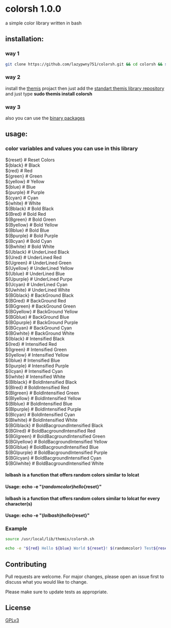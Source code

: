 # colorsh 1.0.0
a simple color library written in bash

## installation:

### way 1
```bash
git clone https://github.com/lazypwny751/colorsh.git && cd colorsh && sudo make install
```

### way 2
install the [themis](https://github.com/ByCh4n-Group/themis) projact then just add the [standart themis library repository](https://github.com/ByCh4n-Group/regular-modules) and just type **sudo themis install colorsh**

### way 3
also you can use the [binary packages](https://github.com/lazypwny751/colorsh/releases)

## usage:

### color variables and values you can use in this library

${reset}      # Reset Colors
<br>
${black}      # Black
<br>
${red}        # Red
<br>
${green}      # Green
<br>
${yellow}     # Yellow
<br>
${blue}       # Blue
<br>
${purple}     # Purple
<br>
${cyan}       # Cyan
<br>
${white}      # White
<br>
${Bblack}     # Bold Black
<br>
${Bred}       # Bold Red
<br>
${Bgreen}     # Bold Green
<br>
${Byellow}    # Bold Yellow
<br>
${Bblue}      # Bold Blue
<br>
${Bpurple}    # Bold Purple
<br>
${Bcyan}      # Bold Cyan
<br>
${Bwhite}     # Bold  White
<br>
${Ublack}     # UnderLined Black
<br>
${Ured}       # UnderLined Red
<br>
${Ugreen}     # UnderLined Green
<br>
${Uyellow}    # UnderLined Yellow
<br>
${Ublue}      # UnderLined Blue
<br>
${Upurple}    # UnderLined Purpe
<br>
${Ucyan}      # UnderLined Cyan
<br>
${Uwhite}     # UnderLined White
<br>
${BGblack}    # BackGround Black
<br>
${BGred}      # BackGround Red
<br>
${BGgreen}    # BackGround Green
<br>
${BGyellow}   # BackGround Yellow
<br>
${BGblue}     # BackGround Blue
<br>
${BGpurple}   # BackGround Purple
<br>
${BGcyan}     # BackGround Cyan
<br>
${BGwhite}    # BackGround White
<br>
${Iblack}     # Intensified Black
<br>
${Ired}       # Intensified Red
<br>
${Igreen}     # Intensified Green
<br>
${Iyellow}    # Intensified Yellow
<br>
${Iblue}      # Intensified Blue
<br>
${Ipurple}    # Intensified Purple
<br>
${Icyan}      # Intensified Cyan
<br>
${Iwhite}     # Intensified White
<br>
${BIblack}    # BoldIntensified Black
<br>
${BIred}      # BoldIntensified Red
<br>
${BIgreen}    # BoldIntensified Green
<br>
${BIyellow}   # BoldIntensified Yellow
<br>
${BIblue}     # BoldIntensified Blue
<br>
${BIpurple}   # BoldIntensified Purple
<br>
${BIcyan}     # BoldIntensified Cyan
<br>
${BIwhite}    # BoldIntensified White
<br>
${BGIblack}   # BoldBacgroundIntensified Black
<br>
${BGIred}     # BoldBacgroundIntensified Red
<br>
${BGIgreen}   # BoldBacgroundIntensified Green
<br>
${BGIyellow}  # BoldBacgroundIntensified Yellow
<br>
${BGIblue}    # BoldBacgroundIntensified Blue
<br>
${BGIpurple}  # BoldBacgroundIntensified Purple
<br>
${BGIcyan}    # BoldBacgroundIntensified Cyan
<br>
${BGIwhite}   # BoldBacgroundIntensified White
<br>

#### lolbash is a function that offers random colors similar to lolcat 
#### Usage: echo -e "$(randomcolor) hello${reset}"

#### lolbash is a function that offers random colors similar to lolcat for every character(s)
#### Usage: echo -e "$(lolbash) hello${reset}"

### Example
```bash
source /usr/local/lib/themis/colorsh.sh

echo -e "${red} Hello ${blue} World ${reset}! $(randomcolor) Test${reset}"
```

## Contributing
Pull requests are welcome. For major changes, please open an issue first to discuss what you would like to change.

Please make sure to update tests as appropriate.

## License
[GPLv3](https://choosealicense.com/licenses/gpl-3.0/)
